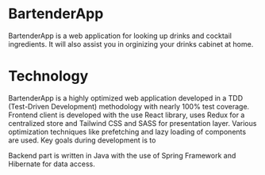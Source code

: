 # BartenderApp
BartenderApp is a web application for looking up drinks and cocktail ingredients. It will also assist you in orginizing your drinks cabinet at home.

# Technology
BartenderApp is a highly optimized web application developed in a TDD (Test-Driven Development) methodology with nearly 100% test coverage.
Frontend client is developed with the use React library, uses Redux for a centralized store and Tailwind CSS and SASS for presentation layer.
Various optimization techniques like prefetching and lazy loading of components are used. Key goals during development is to

Backend part is written in Java with the use of Spring Framework and Hibernate for data access.  
